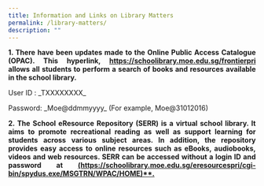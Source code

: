 ```yaml
---
title: Information and Links on Library Matters
permalink: /library-matters/
description: ""
---
```

<p style="text-align:justify;"><strong>1.  There have been updates made to the Online Public Access Catalogue (OPAC). 
<strong>This hyperlink, <a href="https://schoolibrary.moe.edu.sg/frontierpri" target="_blank" rel="noopener">https://schoolibrary.moe.edu.sg/frontierpri</a></strong> allows all students to perform a search of books and resources available in the school library.</strong></p>  
<p>User ID : _TXXXXXXXX_ </p>
<p>Password: _Moe@ddmmyyyy_ (For example, Moe@31012016)</p>

<p style="text-align:justify;"><strong>2.  The School eResource Repository (SERR) is a virtual school library. It aims to promote recreational reading as well as support learning for students across various subject areas. In addition, the repository provides easy access to online resources such as eBooks, audiobooks, videos and web resources. SERR can be accessed without a login ID and password at <a href="https://schoolibrary.moe.edu.sg/eresourcespri/cgi-bin/spydus.exe/MSGTRN/WPAC/HOME"target="_blank" rel="noopener">(https://schoolibrary.moe.edu.sg/eresourcespri/cgi-bin/spydus.exe/MSGTRN/WPAC/HOME)**.